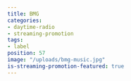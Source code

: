 ```yaml
---
title: BMG
categories:
- daytime-radio
- streaming-promotion
tags:
- label
position: 57
image: "/uploads/bmg-music.jpg"
is-streaming-promotion-featured: true
---
```


